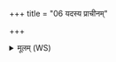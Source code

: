 +++
title = "06 यदस्य प्राचीनम्"

+++
<details><summary>मूलम् (WS)</summary>

यदस्य प्राचीनं नाभ्यास्तेन द्विषन्तमाविशति ॥ ६ ॥
</details>